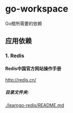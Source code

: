 # go-workspace
Go橙所需要的依赖

## 应用依赖

### 1. Redis

#### Redis中国官方网站操作手册
http://redis.cn/

##### 目录文件夹: 
[./learngo-redis/README.md](dependency/learngo-redis) 









